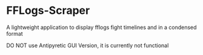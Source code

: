 # FFLogs-Scraper
A lightweight application to display fflogs fight timelines and in a condensed format

DO NOT use Antipyretic GUI Version, it is currently not functional
